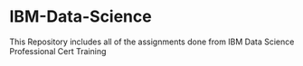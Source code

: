 # IBM-Data-Science
This Repository includes all of the assignments done from IBM Data Science Professional Cert Training
